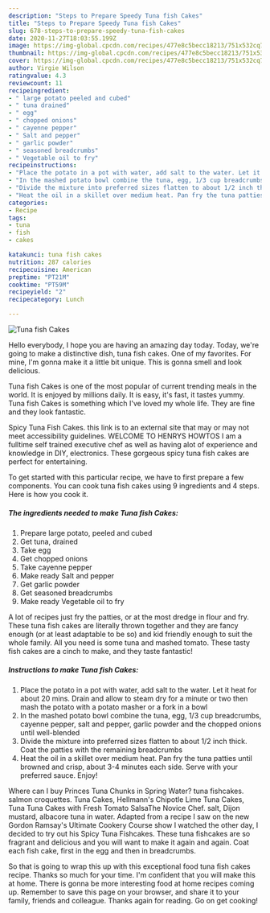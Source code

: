 ```yaml
---
description: "Steps to Prepare Speedy Tuna fish Cakes"
title: "Steps to Prepare Speedy Tuna fish Cakes"
slug: 678-steps-to-prepare-speedy-tuna-fish-cakes
date: 2020-11-27T18:03:55.199Z
image: https://img-global.cpcdn.com/recipes/477e8c5becc18213/751x532cq70/tuna-fish-cakes-recipe-main-photo.jpg
thumbnail: https://img-global.cpcdn.com/recipes/477e8c5becc18213/751x532cq70/tuna-fish-cakes-recipe-main-photo.jpg
cover: https://img-global.cpcdn.com/recipes/477e8c5becc18213/751x532cq70/tuna-fish-cakes-recipe-main-photo.jpg
author: Virgie Wilson
ratingvalue: 4.3
reviewcount: 11
recipeingredient:
- " large potato peeled and cubed"
- " tuna drained"
- " egg"
- " chopped onions"
- " cayenne pepper"
- " Salt and pepper"
- " garlic powder"
- " seasoned breadcrumbs"
- " Vegetable oil to fry"
recipeinstructions:
- "Place the potato in a pot with water, add salt to the water. Let it heat for about 20 mins. Drain and allow to steam dry for a minute or two then mash the potato with a potato masher or a fork in a bowl"
- "In the mashed potato bowl combine the tuna, egg, 1/3 cup breadcrumbs, cayenne pepper, salt and pepper, garlic powder and the chopped onions until well-blended"
- "Divide the mixture into preferred sizes flatten to about 1/2 inch thick. Coat the patties with the remaining breadcrumbs"
- "Heat the oil in a skillet over medium heat. Pan fry the tuna patties until browned and crisp, about 3-4 minutes each side. Serve with your preferred sauce. Enjoy!"
categories:
- Recipe
tags:
- tuna
- fish
- cakes

katakunci: tuna fish cakes 
nutrition: 287 calories
recipecuisine: American
preptime: "PT21M"
cooktime: "PT59M"
recipeyield: "2"
recipecategory: Lunch

---
```



![Tuna fish Cakes](https://img-global.cpcdn.com/recipes/477e8c5becc18213/751x532cq70/tuna-fish-cakes-recipe-main-photo.jpg)

Hello everybody, I hope you are having an amazing day today. Today, we're going to make a distinctive dish, tuna fish cakes. One of my favorites. For mine, I'm gonna make it a little bit unique. This is gonna smell and look delicious.

Tuna fish Cakes is one of the most popular of current trending meals in the world. It is enjoyed by millions daily. It is easy, it's fast, it tastes yummy. Tuna fish Cakes is something which I've loved my whole life. They are fine and they look fantastic.

Spicy Tuna Fish Cakes. this link is to an external site that may or may not meet accessibility guidelines. WELCOME TO HENRYS HOWTOS I am a fulltime self trained executive chef as well as having alot of experience and knowledge in DIY, electronics. These gorgeous spicy tuna fish cakes are perfect for entertaining.


To get started with this particular recipe, we have to first prepare a few components. You can cook tuna fish cakes using 9 ingredients and 4 steps. Here is how you cook it.

<!--inarticleads1-->

##### The ingredients needed to make Tuna fish Cakes:

1. Prepare  large potato, peeled and cubed
1. Get  tuna, drained
1. Take  egg
1. Get  chopped onions
1. Take  cayenne pepper
1. Make ready  Salt and pepper
1. Get  garlic powder
1. Get  seasoned breadcrumbs
1. Make ready  Vegetable oil to fry


A lot of recipes just fry the patties, or at the most dredge in flour and fry. These tuna fish cakes are literally thrown together and they are fancy enough (or at least adaptable to be so) and kid friendly enough to suit the whole family. All you need is some tuna and mashed tomato. These tasty fish cakes are a cinch to make, and they taste fantastic! 

<!--inarticleads2-->

##### Instructions to make Tuna fish Cakes:

1. Place the potato in a pot with water, add salt to the water. Let it heat for about 20 mins. Drain and allow to steam dry for a minute or two then mash the potato with a potato masher or a fork in a bowl
1. In the mashed potato bowl combine the tuna, egg, 1/3 cup breadcrumbs, cayenne pepper, salt and pepper, garlic powder and the chopped onions until well-blended
1. Divide the mixture into preferred sizes flatten to about 1/2 inch thick. Coat the patties with the remaining breadcrumbs
1. Heat the oil in a skillet over medium heat. Pan fry the tuna patties until browned and crisp, about 3-4 minutes each side. Serve with your preferred sauce. Enjoy!


Where can I buy Princes Tuna Chunks in Spring Water? tuna fishcakes. salmon croquettes. Tuna Cakes, Hellmann&#39;s Chipotle Lime Tuna Cakes, Tuna Tuna Cakes with Fresh Tomato SalsaThe Novice Chef. salt, Dijon mustard, albacore tuna in water. Adapted from a recipe I saw on the new Gordon Ramsay&#39;s Ultimate Cookery Course show I watched the other day, I decided to try out his Spicy Tuna Fishcakes. These tuna fishcakes are so fragrant and delicious and you will want to make it again and again. Coat each fish cake, first in the egg and then in breadcrumbs. 

So that is going to wrap this up with this exceptional food tuna fish cakes recipe. Thanks so much for your time. I'm confident that you will make this at home. There is gonna be more interesting food at home recipes coming up. Remember to save this page on your browser, and share it to your family, friends and colleague. Thanks again for reading. Go on get cooking!
